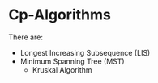 # Cp-Algorithms 

There are:
- Longest Increasing Subsequence (LIS)
- Minimum Spanning Tree (MST)
  - Kruskal Algorithm
